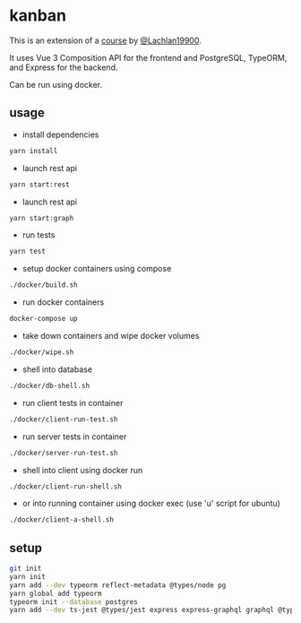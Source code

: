 # kanban

This is an extension of a [course](https://vuejs-course.com/courses) by [@Lachlan19900](https://twitter.com/Lachlan19900).

It uses Vue 3 Composition API for the frontend and PostgreSQL, TypeORM, and Express for the backend.

Can be run using docker.

## usage

- install dependencies

```bash
yarn install
```

- launch rest api

```bash
yarn start:rest
```

- launch rest api

```bash
yarn start:graph
```

- run tests

```bash
yarn test
```

- setup docker containers using compose

```bash
./docker/build.sh
```

- run docker containers

```bash
docker-compose up
```

- take down containers and wipe docker volumes

```bash
./docker/wipe.sh
```

- shell into database

```bash
./docker/db-shell.sh
```

- run client tests in container

```bash
./docker/client-run-test.sh
```

- run server tests in container

```bash
./docker/server-run-test.sh
```

- shell into client using docker run

```bash
./docker/client-run-shell.sh
```

- or into running container using docker exec (use 'u' script for ubuntu)

```bash
./docker/client-a-shell.sh
```

## setup

```bash
git init
yarn init
yarn add --dev typeorm reflect-metadata @types/node pg
yarn global add typeorm
typeorm init --database postgres
yarn add --dev ts-jest @types/jest express express-graphql graphql @types/cors @types/express @vue/test-utils@next class-validator cors ts-node-dev type-graphql vite
```
